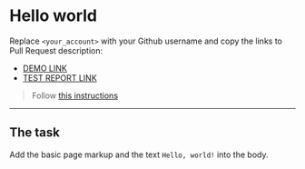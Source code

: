 # Hello world
Replace `<your_account>` with your Github username and copy the links to Pull Request description:
- [DEMO LINK](https://<volodymyr4501>.github.io/layout_hello-world/)
- [TEST REPORT LINK](https://<volodymyr4501>.github.io/layout_hello-world/report/html_report/)

> Follow [this instructions](https://mate-academy.github.io/layout_task-guideline/#how-to-solve-the-layout-tasks-on-github)
___

## The task 
Add the basic page markup and the text `Hello, world!` into the body.
